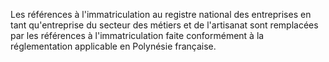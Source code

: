 Les références à l'immatriculation au registre national des entreprises en tant qu'entreprise du secteur des métiers et de l'artisanat sont remplacées par les références à l'immatriculation faite conformément à la réglementation applicable en Polynésie française.

